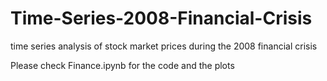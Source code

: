 # Time-Series-2008-Financial-Crisis
time series analysis of stock market prices during the 2008 financial crisis

Please check Finance.ipynb for the code and the plots
